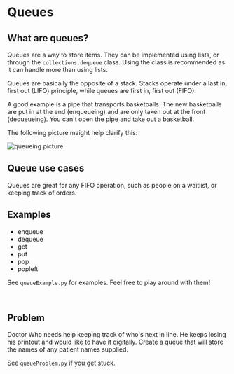 # Queues

## What are queues?
Queues are a way to store items. They can be implemented using lists, or through the `collections.dequeue` class. Using the class is recommended as it can handle more than using lists.

Queues are basically the opposite of a stack. Stacks operate under a last in, first out (LIFO) principle, while queues are first in, first out (FIFO).

A good example is a pipe that transports basketballs. The new basketballs are put in at the end (enqueueing) and are only taken out at the front (dequeueing). You can't open the pipe and take out a basketball.
<br />

The following picture maight help clarify this:

![queueing picture](https://media.geeksforgeeks.org/wp-content/cdn-uploads/gq/2014/02/Queue.png)

## Queue use cases	
Queues are great for any FIFO operation, such as people on a waitlist, or keeping track of orders. 
<br />

## Examples
* enqueue
* dequeue
* get
* put
* pop
* popleft

See `queueExample.py` for examples. Feel free to play around with them!

<br />

## Problem
Doctor Who needs help keeping track of who's next in line. He keeps losing his printout and would like to have it digitally. 
Create a queue that will store the names of any patient names supplied.

See `queueProblem.py` if you get stuck.